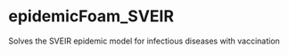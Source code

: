 epidemicFoam_SVEIR
==================

Solves the SVEIR epidemic model for infectious diseases with vaccination
